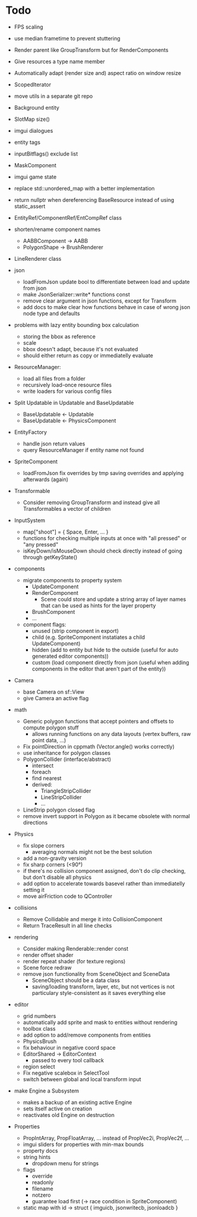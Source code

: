 # Todo

* FPS scaling
* use median frametime to prevent stuttering
* Render parent like GroupTransform but for RenderComponents
* Give resources a type name member
* Automatically adapt (render size and) aspect ratio on window resize
* ScopedIterator
* move utils in a separate git repo
* Background entity
* SlotMap size()
* imgui dialogues
* entity tags
* inputBitflags() exclude list
* MaskComponent
* imgui game state
* replace std::unordered_map with a better implementation
* return nullptr when dereferencing BaseResource instead of using static_assert
* EntityRef/ComponentRef/EntCompRef class
* shorten/rename component names
  * AABBComponent -> AABB
  * PolygonShape -> BrushRenderer
* LineRenderer class

* json
  * loadFromJson update bool to differentiate between load and update from json
  * make JsonSerializer::write\* functions const
  * remove clear argument in json functions, except for Transform
  * add docs to make clear how functions behave in case of wrong json node type and defaults

* problems with lazy entity bounding box calculation
  * storing the bbox as reference
  * scale
  * bbox doesn't adapt, because it's not evaluated
  * should either return as copy or immediatelly evaluate

* ResourceManager:
  * load all files from a folder
  * recursively load-once resource files
  * write loaders for various config files

* Split Updatable in Updatable and BaseUpdatable
  * BaseUpdatable <- Updatable
  * BaseUpdatable <- PhysicsComponent

* EntityFactory
  * handle json return values
  * query ResourceManager if entity name not found

* SpriteComponent
  * loadFromJson fix overrides by tmp saving overrides and applying afterwards (again)

* Transformable
  * Consider removing GroupTransform and instead give all Transformables a vector of children

* InputSystem
  * map["shoot"] = { Space, Enter, ... }
  * functions for checking multiple inputs at once with "all pressed" or "any pressed"
  * isKeyDown/isMouseDown should check directly instead of going through getKeyState()

* components
  * migrate components to property system
    * UpdateComponent
    * RenderComponent
      * Scene could store and update a string array of layer names that can be used as hints for the layer property
    * BrushComponent
    * ...
  * component flags:
    * unused (strip component in export)
    * child (e.g. SpriteComponent instatiates a child UpdateComponent)
    * hidden (add to entity but hide to the outside (useful for auto generated editor components))
    * custom (load component directly from json (useful when adding components in the editor that aren't part of the entity))

* Camera
  * base Camera on sf::View
  * give Camera an active flag

* math
  * Generic polygon functions that accept pointers and offsets to compute polygon stuff
    * allows running functions on any data layouts (vertex buffers, raw point data, ...)
  * Fix pointDirection in cppmath (Vector.angle() works correctly)
  * use inheritance for polygon classes
  * PolygonCollider (interface/abstract)
    * intersect
    * foreach
    * find nearest
    * derived:
      * TriangleStripCollider
      * LineStripCollider
      * ...
  * LineStrip polygon closed flag
  * remove invert support in Polygon as it became obsolete with normal directions

* Physics
  * fix slope corners
    * averaging normals might not be the best solution
  * add a non-gravity version
  * fix sharp corners (<90°)
  * if there's no collision component assigned, don't do clip checking, but don't disable all physics
  * add option to accelerate towards basevel rather than immediatelly setting it
  * move airFriction code to QController

* collisions
  * Remove Collidable and merge it into CollisionComponent
  * Return TraceResult in all line checks

* rendering
  * Consider making Renderable::render const
  * render offset shader
  * render repeat shader (for texture regions)
  * Scene force redraw
  * remove json functionality from SceneObject and SceneData
    * SceneObject should be a data class
    * saving/loading transform, layer, etc, but not vertices is not particulary style-consistent as it saves everything else

* editor
  * grid numbers
  * automatically add sprite and mask to entities without rendering
  * toolbox class
  * add option to add/remove components from entities
  * PhysicsBrush
  * fix behaviour in negative coord space
  * EditorShared -> EditorContext
    * passed to every tool callback
  * region select
  * Fix negative scalebox in SelectTool
  * switch between global and local transform input

* make Engine a Subsystem
  * makes a backup of an existing active Engine
  * sets itself active on creation
  * reactivates old Engine on destruction

* Properties
  * PropIntArray, PropFloatArray, ... instead of PropVec2i, PropVec2f, ...
  * imgui sliders for properties with min-max bounds
  * property docs
  * string hints
    * dropdown menu for strings
  * flags
    * override
    * readonly
    * filename
    * notzero
    * guarantee load first (-> race condition in SpriteComponent)
  * static map with id -> struct { imguicb, jsonwritecb, jsonloadcb }


<!-- vim: tabstop=2 shiftwidth=2 
-->
